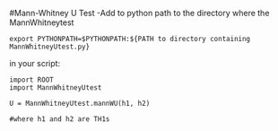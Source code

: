 #Mann-Whitney U Test
-Add to python path to the directory where the MannWhitneytest

```export PYTHONPATH=$PYTHONPATH:${PATH to directory containing MannWhitneyUtest.py}```


in your script:
```
import ROOT
import MannWhitneyUtest

U = MannWhitneyUtest.mannWU(h1, h2)

#where h1 and h2 are TH1s
```
